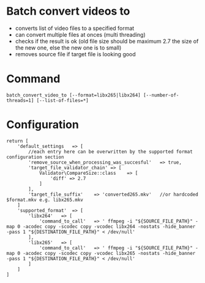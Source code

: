 # Batch convert videos to

* converts list of video files to a specified format
* can convert multiple files at onces (multi threading)
* checks if the result is ok (old file size should be maximum 2.7 the size of the new one, else the new one is to small)
* removes source file if target file is looking good

# Command

```
batch_convert_video_to [--format=libx265|libx264] [--number-of-threads=1] [--list-of-files=*]
```

# Configuration

```
return [
    'default_settings   => [
        //each entry here can be overwritten by the supported format configuration section
        'remove_source_when_processing_was_succesful'   => true,
        'target_file_validator_chain' => [
            Validator\CompareSize::class    => [
                'diff' => 2.7
            ]
        ],
        'target_file_suffix'    => 'converted265.mkv'   //or hardcoded $format.mkv e.g. libx265.mkv
    ]
    'supported_format'  => [
        'libx264'   => [
            'command_to_call'   => ' ffmpeg -i "${SOURCE_FILE_PATH}" -map 0 -acodec copy -scodec copy -vcodec libx264 -nostats -hide_banner -pass 1 "${DESTINATION_FILE_PATH}" < /dev/null'
        ],
        'libx265'   => [
            'command_to_call'   => ' ffmpeg -i "${SOURCE_FILE_PATH}" -map 0 -acodec copy -scodec copy -vcodec libx265 -nostats -hide_banner -pass 1 "${DESTINATION_FILE_PATH}" < /dev/null'
        ]
    ]
]
```
